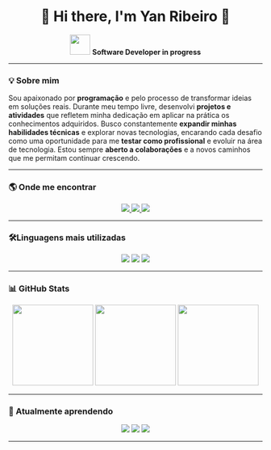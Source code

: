 <h1 align="center">👋 Hi there, I'm Yan Ribeiro 🚀</h1>

<p align="center">
  <img src="https://media.giphy.com/media/hvRJCLFzcasrR4ia7z/giphy.gif" width="40"> 
  <b>Software Developer in progress</b>
</p>

---

### 💡 Sobre mim  

Sou apaixonado por **programação** e pelo processo de transformar ideias em soluções reais. Durante meu tempo livre, desenvolvi **projetos e atividades** que refletem minha dedicação em aplicar na prática os conhecimentos adquiridos. Busco constantemente **expandir minhas habilidades técnicas** e explorar novas tecnologias, encarando cada desafio como uma oportunidade para me **testar como profissional** e evoluir na área de tecnologia. Estou sempre **aberto a colaborações** e a novos caminhos que me permitam continuar crescendo.

---

### 🌎 Onde me encontrar  

<div align="center">
  <a href="https://www.linkedin.com/in/yan-ribeiro-nunes" target="_blank">
    <img src="https://img.shields.io/badge/-LinkedIn-0A66C2?style=for-the-badge&logo=linkedin&logoColor=white" />
  </a>
  <a href="mailto:yanyago2529@gmail.com" target="_blank">
    <img src="https://img.shields.io/badge/-Gmail-D14836?style=for-the-badge&logo=gmail&logoColor=white" />
  </a>
  <a href="https://wa.me/5581995029461" target="_blank">
    <img src="https://img.shields.io/badge/-WhatsApp-25D366?style=for-the-badge&logo=whatsapp&logoColor=white" />
  </a>
</div>  

---

### 🛠️Linguagens mais utilizadas 

<div align="center">
  <img src="https://img.shields.io/badge/-Python-3776AB?style=for-the-badge&logo=python&logoColor=white" />
  <img src="https://img.shields.io/badge/-Java-007396?style=for-the-badge&logo=java&logoColor=white" />
  <img src="https://img.shields.io/badge/-C%23-239120?style=for-the-badge&logo=c-sharp&logoColor=white" />
</div>  

---

### 📊 GitHub Stats  

<div align="center">
<img height="160em" src="https://github-readme-stats.vercel.app/api?username=yan791&show_icons=true&theme=tokyonight&hide_border=true" />
<img height="160em" src="https://github-readme-stats.vercel.app/api/top-langs/?username=yan791&layout=compact&theme=tokyonight&hide_border=true" />
<img height="160em" src="https://streak-stats.demolab.com?user=yan791&theme=tokyonight&hide_border=true" />
</div>  

---

### 🚀 Atualmente aprendendo  

<div align="center">
  <img src="https://img.shields.io/badge/-React-61DAFB?style=for-the-badge&logo=react&logoColor=black" />
  <img src="https://img.shields.io/badge/-Next.js-000000?style=for-the-badge&logo=next.js&logoColor=white" />
  <img src="https://img.shields.io/badge/-APIs-FF6F00?style=for-the-badge&logo=fastapi&logoColor=white" />
</div>  

---

